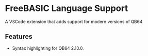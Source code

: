 # FreeBASIC Language Support

A VSCode extension that adds support for modern versions of QB64.

## Features

* Syntax highlighting for QB64 2.10.0.
